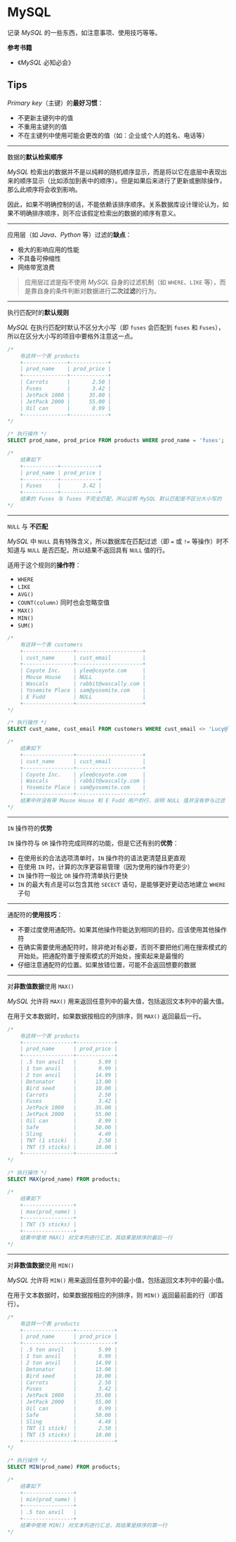 # MySQL

记录 *MySQL* 的一些东西，如注意事项、使用技巧等等。

**参考书籍**

- 《*MySQL* 必知必会》

## Tips

*Primary key*（主键）的**最好习惯**：

- 不更新主键列中的值
- 不重用主键列的值
- 不在主键列中使用可能会更改的值（如：企业或个人的姓名、电话等）

---

数据的**默认检索顺序**

*MySQL* 检索出的数据并不是以纯粹的随机顺序显示，而是将以它在底层中表现出来的顺序显示（比如添加到表中的顺序）。但是如果后来进行了更新或删除操作，那么此顺序将会收到影响。

因此，如果不明确控制的话，不能依赖该排序顺序。关系数据库设计理论认为，如果不明确排序顺序，则不应该假定检索出的数据的顺序有意义。

---

应用层（如 *Java*、*Python* 等）过滤的**缺点**：

- 极大的影响应用的性能
- 不具备可伸缩性
- 网络带宽浪费

> 应用层过滤是指不使用 *MySQL* 自身的过滤机制（如 `WHERE`、`LIKE` 等），而是靠自身的条件判断对数据进行**二次过滤**的行为。

---

执行匹配时的**默认规则**

*MySQL* 在执行匹配时默认不区分大小写（即 `fuses` 会匹配到 `fuses` 和 `Fuses`），所以在区分大小写的项目中要格外注意这一点。

``` sql
/*
    有这样一个表 products
    +--------------+------------+
    | prod_name    | prod_price |
    +--------------+------------+
    | Carrots      |       2.50 |
    | Fuses        |       3.42 |
    | JetPack 1000 |      35.00 |
    | JetPack 2000 |      55.00 |
    | Oil can      |       8.99 |
    +--------------+------------+
*/

/* 执行操作 */
SELECT prod_name, prod_price FROM products WHERE prod_name = 'fuses';

/*
    结果如下
    +-----------+------------+
    | prod_name | prod_price |
    +-----------+------------+
    | Fuses     |       3.42 |
    +-----------+------------+
    结果的 Fuses 与 fuses 不完全匹配，所以证明 MySQL 默认匹配是不区分大小写的
*/
```

---

`NULL` 与 **不匹配**

*MySQL* 中 `NULL` 具有特殊含义，所以数据库在匹配过滤（即 `=` 或 `!=` 等操作）时不知道与 `NULL` 是否匹配，所以结果不返回具有 `NULL` 值的行。

适用于这个规则的**操作符**：

- `WHERE`
- `LIKE`
- `AVG()`
- `COUNT(column)` 同时也会忽略空值
- `MAX()`
- `MIN()`
- `SUM()`

``` sql
/*
    有这样一个表 customers
    +----------------+---------------------+
    | cust_name      | cust_email          |
    +----------------+---------------------+
    | Coyote Inc.    | ylee@coyote.com     |
    | Mouse House    | NULL                |
    | Wascals        | rabbit@wascally.com |
    | Yosemite Place | sam@yosemite.com    |
    | E Fudd         | NULL                |
    +----------------+---------------------+
*/

/* 执行操作 */
SELECT cust_name, cust_email FROM customers WHERE cust_email <> 'Lucy@lucy.com';

/*
    结果如下
    +----------------+---------------------+
    | cust_name      | cust_email          |
    +----------------+---------------------+
    | Coyote Inc.    | ylee@coyote.com     |
    | Wascals        | rabbit@wascally.com |
    | Yosemite Place | sam@yosemite.com    |
    +----------------+---------------------+
    结果中并没有带 Mouse House 和 E Fudd 用户的行，说明 NULL 值并没有参与过滤
*/
```

---

`IN` 操作符的**优势**

`IN` 操作符与 `OR` 操作符完成同样的功能，但是它还有别的**优势**：

- 在使用长的合法选项清单时，`IN` 操作符的语法更清楚且更直观
- 在使用 `IN` 时，计算的次序更容易管理（因为使用的操作符更少）
- `IN` 操作符一般比 `OR` 操作符清单执行更快
- `IN` 的最大有点是可以包含其他 `SECECT` 语句，是能够更好更动态地建立 `WHERE` 子句

---

通配符的**使用技巧**：

- 不要过度使用通配符。如果其他操作符能达到相同的目的，应该使用其他操作符
- 在确实需要使用通配符时，除非绝对有必要，否则不要把他们用在搜索模式的开始处。把通配符置于搜索模式的开始处，搜索起来是最慢的
- 仔细注意通配符的位置。如果放错位置，可能不会返回想要的数据

---

对**非数值数据**使用 `MAX()`

*MySQL* 允许将 `MAX()` 用来返回任意列中的最大值，包括返回文本列中的最大值。

在用于文本数据时，如果数据按相应的列排序，则 `MAX()` 返回最后一行。

``` sql
/*
    有这样一个表 products
    +----------------+------------+
    | prod_name      | prod_price |
    +----------------+------------+
    | .5 ton anvil   |       5.99 |
    | 1 ton anvil    |       9.99 |
    | 2 ton anvil    |      14.99 |
    | Detonator      |      13.00 |
    | Bird seed      |      10.00 |
    | Carrots        |       2.50 |
    | Fuses          |       3.42 |
    | JetPack 1000   |      35.00 |
    | JetPack 2000   |      55.00 |
    | Oil can        |       8.99 |
    | Safe           |      50.00 |
    | Sling          |       4.49 |
    | TNT (1 stick)  |       2.50 |
    | TNT (5 sticks) |      10.00 |
    +----------------+------------+
*/

/* 执行操作 */
SELECT MAX(prod_name) FROM products;

/*
    结果如下
    +----------------+
    | max(prod_name) |
    +----------------+
    | TNT (5 sticks) |
    +----------------+
    结果中使用 MAX() 对文本列进行汇总，其结果是排序的最后一行
*/
```

---

对**非数值数据**使用 `MIN()`

*MySQL* 允许将 `MIN()` 用来返回任意列中的最小值，包括返回文本列中的最小值。

在用于文本数据时，如果数据按相应的列排序，则 `MIN()` 返回最前面的行（即首行）。

``` sql
/*
    有这样一个表 products
    +----------------+------------+
    | prod_name      | prod_price |
    +----------------+------------+
    | .5 ton anvil   |       5.99 |
    | 1 ton anvil    |       9.99 |
    | 2 ton anvil    |      14.99 |
    | Detonator      |      13.00 |
    | Bird seed      |      10.00 |
    | Carrots        |       2.50 |
    | Fuses          |       3.42 |
    | JetPack 1000   |      35.00 |
    | JetPack 2000   |      55.00 |
    | Oil can        |       8.99 |
    | Safe           |      50.00 |
    | Sling          |       4.49 |
    | TNT (1 stick)  |       2.50 |
    | TNT (5 sticks) |      10.00 |
    +----------------+------------+
*/

/* 执行操作 */
SELECT MIN(prod_name) FROM products;

/*
    结果如下
    +----------------+
    | min(prod_name) |
    +----------------+
    | .5 ton anvil   |
    +----------------+
    结果中使用 MIN() 对文本列进行汇总，其结果是排序的第一行
*/
```
